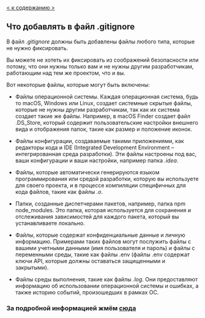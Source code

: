 [< к содержанию >](./readme.md)



## Что добавлять в файл .gitignore

В файл _.gitignore_ должны быть добавлены файлы любого типа, которые не нужно фиксировать.

Вы можете не хотеть их фиксировать из соображений безопасности или потому, что они нужны только вам и не нужны другим разработчикам, работающим над тем же проектом, что и вы.

Вот некоторые файлы, которые могут быть включены:

* Файлы операционной системы. Каждая операционная система, будь то macOS, Windows или Linux, создает системные скрытые файлы, которые не нужны другим разработчикам, так как их система создает такие же файлы. Например, в macOS Finder создает файл .DS_Store, который содержит пользовательские настройки внешнего вида и отображения папок, такие как размер и положение иконок.

* Файлы конфигурации, создаваемые такими приложениями, как редакторы кода и IDE (Integrated Development Environment – интегрированная среда разработки). Эти файлы настроены под вас, ваши конфигурации и ваши настройки, например папка _.idea_.

* Файлы, которые автоматически генерируются языком программирования или средой разработки, которую вы используете для своего проекта, и в процессе компиляции специфичных для кода файлов, такие как файлы _.o_.

* Папки, созданные диспетчерами пакетов, например, папка npm node_modules. Это папка, которая используется для сохранения и отслеживания зависимостей для каждого пакета, который вы устанавливаете локально.

* Файлы, которые содержат конфиденциальные данные и личную информацию. Примерами таких файлов могут послужить файлы с вашими учетными данными (имя пользователя и пароль) и файлы с переменными среды, такие как файлы .env (файлы .env содержат ключи API, которые должны оставаться защищенными и закрытыми).

* Файлы среды выполнения, такие как файлы _.log_. Они предоставляют информацию об использовании операционной системы и ошибках, а также историю событий, произошедших в рамках ОС.


### За подробной информацией жмём [сюда](https://www.atlassian.com/ru/git/tutorials/saving-changes/gitignore)
